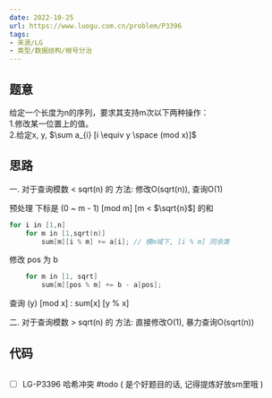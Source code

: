 ```yaml
---
date: 2022-10-25
url: https://www.luogu.com.cn/problem/P3396
tags: 
- 来源/LG
- 类型/数据结构/根号分治
---
```



## 题意

给定一个长度为n的序列，要求其支持m次以下两种操作：  
1.修改某一位置上的值。  
2.给定x, y, $\sum a_{i} [i \equiv y \space (mod x)]$


## 思路

一. 对于查询模数 < sqrt(n) 的 方法: 
修改O(sqrt(n)), 查询O(1)

预处理 下标是 (0 ~ m - 1) \[mod m]  \[m  < $\sqrt{n}$]  的和
```cpp
for i in [1,n]
	for m in [1,sqrt(n)]
		sum[m][i % m] += a[i]; // 模m域下, [i % m] 同余类
```

修改 pos 为 b 
```cpp
	for m in [1, sqrt]
		sum[m][pos % m] += b - a[pos];
```

查询 \(y) \[mod x] :  sum\[x] \[y % x]

二. 对于查询模数 > sqrt(n) 的 方法:
直接修改O(1), 暴力查询O(sqrt(n))

## 代码
```cpp
```

- [ ] LG-P3396 哈希冲突 #todo 
( 是个好题目的话, 记得提炼好放sm里哦 ) 